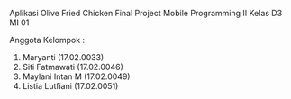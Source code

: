 Aplikasi Olive Fried Chicken
Final Project Mobile Programming II Kelas D3 MI 01

Anggota Kelompok :
1. Maryanti (17.02.0033)
2. Siti Fatmawati (17.02.0046)
3. Maylani Intan M (17.02.0049)
4. Listia Lutfiani (17.02.0051)
